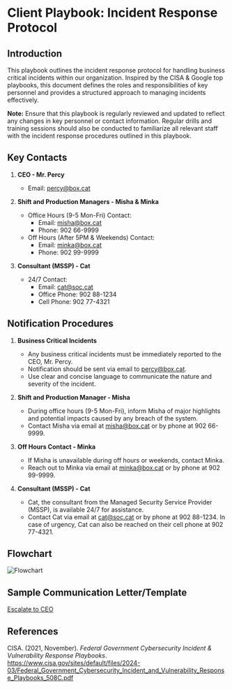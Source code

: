 # Client Playbook: Incident Response Protocol

## Introduction
This playbook outlines the incident response protocol for handling business critical incidents within our organization. Inspired by the CISA & Google top playbooks, this document defines the roles and responsibilities of key personnel and provides a structured approach to managing incidents effectively.

**Note:** Ensure that this playbook is regularly reviewed and updated to reflect any changes in key personnel or contact information. Regular drills and training sessions should also be conducted to familiarize all relevant staff with the incident response procedures outlined in this playbook.

## Key Contacts

1. **CEO - Mr. Percy**
   - Email: [percy@box.cat](mailto:percy@box.cat)

2. **Shift and Production Managers - Misha & Minka**
   - Office Hours (9-5 Mon-Fri) Contact:
     - Email: [misha@box.cat](mailto:misha@box.cat)
     - Phone: 902 66-9999
   - Off Hours (After 5PM & Weekends) Contact:
     - Email: [minka@box.cat](mailto:minka@box.cat)
     - Phone: 902 99-9999

3. **Consultant (MSSP) - Cat**
   - 24/7 Contact:
     - Email: [cat@soc.cat](mailto:cat@soc.cat)
     - Office Phone: 902 88-1234
     - Cell Phone: 902 77-4321

## Notification Procedures

1. **Business Critical Incidents**
   - Any business critical incidents must be immediately reported to the CEO, Mr. Percy.
   - Notification should be sent via email to [percy@box.cat](mailto:percy@box.cat).
   - Use clear and concise language to communicate the nature and severity of the incident.

2. **Shift and Production Manager - Misha**
   - During office hours (9-5 Mon-Fri), inform Misha of major highlights and potential impacts caused by any breach of the system.
   - Contact Misha via email at [misha@box.cat](mailto:misha@box.cat) or by phone at 902 66-9999.

3. **Off Hours Contact - Minka**
   - If Misha is unavailable during off hours or weekends, contact Minka.
   - Reach out to Minka via email at [minka@box.cat](mailto:minka@box.cat) or by phone at 902 99-9999.

4. **Consultant (MSSP) - Cat**
   - Cat, the consultant from the Managed Security Service Provider (MSSP), is available 24/7 for assistance.
   - Contact Cat via email at [cat@soc.cat](mailto:cat@soc.cat) or by phone at 902 88-1234. In case of urgency, Cat can also be reached on their cell phone at 902 77-4321.

## Flowchart

![Flowchart](https://github.com/teampurpledev/CyberSec/blob/main/flowcharts/cat_box_flowchart.jpg)

## Sample Communication Letter/Template

[Escalate to CEO](https://github.com/teampurpledev/CyberSec/blob/main/email_templates/escalate_to_CEO.md)

## References

CISA. (2021, November). *Federal Government Cybersecurity Incident & Vulnerability Response Playbooks*. https://www.cisa.gov/sites/default/files/2024-03/Federal_Government_Cybersecurity_Incident_and_Vulnerability_Response_Playbooks_508C.pdf